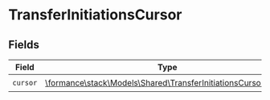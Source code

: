 # TransferInitiationsCursor


## Fields

| Field                                                                                                                   | Type                                                                                                                    | Required                                                                                                                | Description                                                                                                             |
| ----------------------------------------------------------------------------------------------------------------------- | ----------------------------------------------------------------------------------------------------------------------- | ----------------------------------------------------------------------------------------------------------------------- | ----------------------------------------------------------------------------------------------------------------------- |
| `cursor`                                                                                                                | [\formance\stack\Models\Shared\TransferInitiationsCursorCursor](../../Models/Shared/TransferInitiationsCursorCursor.md) | :heavy_check_mark:                                                                                                      | N/A                                                                                                                     |
